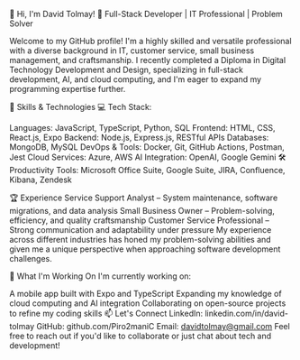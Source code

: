 👋 Hi, I'm David Tolmay!
🎯 Full-Stack Developer | IT Professional | Problem Solver

Welcome to my GitHub profile! I'm a highly skilled and versatile professional with a diverse background in IT, customer service, small business management, and craftsmanship. I recently completed a Diploma in Digital Technology Development and Design, specializing in full-stack development, AI, and cloud computing, and I'm eager to expand my programming expertise further.

🚀 Skills & Technologies
💻 Tech Stack:

Languages: JavaScript, TypeScript, Python, SQL
Frontend: HTML, CSS, React.js, Expo
Backend: Node.js, Express.js, RESTful APIs
Databases: MongoDB, MySQL
DevOps & Tools: Docker, Git, GitHub Actions, Postman, Jest
Cloud Services: Azure, AWS
AI Integration: OpenAI, Google Gemini
🛠 Productivity Tools:
Microsoft Office Suite, Google Suite, JIRA, Confluence, Kibana, Zendesk

🏆 Experience
Service Support Analyst – System maintenance, software migrations, and data analysis
Small Business Owner – Problem-solving, efficiency, and quality craftsmanship
Customer Service Professional – Strong communication and adaptability under pressure
My experience across different industries has honed my problem-solving abilities and given me a unique perspective when approaching software development challenges.

🎯 What I'm Working On
I'm currently working on:

A mobile app built with Expo and TypeScript
Expanding my knowledge of cloud computing and AI integration
Collaborating on open-source projects to refine my coding skills
📫 Let's Connect
LinkedIn: linkedin.com/in/david-tolmay
GitHub: github.com/Piro2maniC
Email: davidtolmay@gmail.com
Feel free to reach out if you'd like to collaborate or just chat about tech and development!
